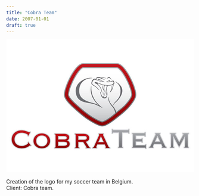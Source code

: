 ```yaml
---
title: "Cobra Team"
date: 2007-01-01
draft: true
---
```


![image1](cobrateam-001.jpg)

Creation of the logo for my soccer team in Belgium.<br>
Client: Cobra team.